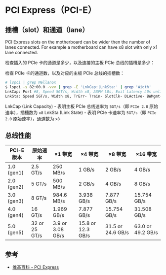 # PCI Express（PCI-E）

## 插槽（slot）和通道（lane）

PCI Express slots on the motherboard can be wider then the number of lanes connected. For example a motherboard can have x8 slot with only x1 lane connected.

检查插入的 PCIe 卡的通道是多少，以及连接的主板 PCIe 总线的插槽是多少：

检查 PCIe 卡的通道数，以及对应的主板 PCIe 总线的插槽数：

```bash
# lspci | grep Mellanox
$ lspci -s 82:00.0 -vvv | grep -E 'LnkCap:|LnkSta:' | grep 'Width'
LnkCap: Port #8, Speed 5GT/s, Width x8, ASPM L0s, Exit Latency L0s unlimited, L1 unlimited
LnkSta: Speed 5GT/s, Width x8, TrErr- Train- SlotClk- DLActive- BWMgmt- ABWMgmt-
```

LnkCap (Link Capacity) - 表明主板 PCIe 总线速率为 `5GT/s`（即 `PCIe 2.0` 原始速率），插槽数为 `x8`
LnkSta (Link State) - 表明 PCIe 卡速率为 `5GT/s`（即 `PCIe 2.0` 原始速率），通道数为 `x8`

## 总线性能

| PCI-E 版本 | 原始速率      | ×1 带宽          | ×4 带宽           | ×8 带宽           | ×16 带宽          |
| ---------- | ------------- | ---------------- | ----------------- | ----------------- | ----------------- |
| 1.0 (gen1) | 2.5 GT/s      | 250 MB/s         | 1 GB/s            | 2 GB/s            | 4 GB/s            |
| 2.0 (gen2) | 5 GT/s        | 500 MB/s         | 2 GB/s            | 4 GB/s            | 8 GB/s            |
| 3.0 (gen3) | 8 GT/s        | 984.6 MB/s       | 3.938 GB/s        | 7.877 GB/s        | 15.754 GB/s       |
| 4.0 (gen4) | 16 GT/s       | 1.969 GB/s       | 7.877 GB/s        | 15.754 GB/s       | 31.508 GB/s       |
| 5.0 (gen5) | 32 or 25 GT/s | 3.9 or 3.08 GB/s | 15.8 or 12.3 GB/s | 31.5 or 24.6 GB/s | 63.0 or 49.2 GB/s |

## 参考

* [维基百科 - PCI Express](https://zh.wikipedia.org/wiki/PCI_Express)